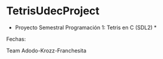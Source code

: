 # TetrisUdecProject
* Proyecto Semestral Programación 1: Tetris en C (SDL2) *

Fechas:


Team Adodo-Krozz-Franchesita
